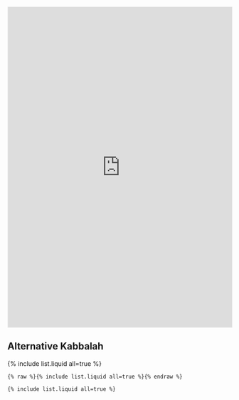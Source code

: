 <iframe width="100%" id="preview" src="https://6s9.cc/!/1.htm" frameborder="0" scrolling="yes" style="height:720px;border:1px solid #eee;"></iframe>

## Alternative Kabbalah

{% include list.liquid all=true %}

```
{% raw %}{% include list.liquid all=true %}{% endraw %}

{% include list.liquid all=true %}
```
